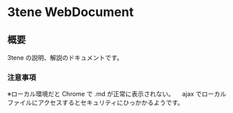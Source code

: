 # 3tene WebDocument

## 概要

3tene の説明、解説のドキュメントです。

### 注意事項

※ローカル環境だと Chrome で .md が正常に表示されない。
　ajax でローカルファイルにアクセスするとセキュリティにひっかかるようです。













